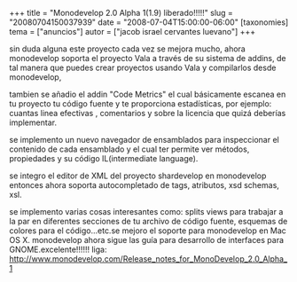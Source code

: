 +++
title = "Monodevelop 2.0 Alpha 1(1.9) liberado!!!!!"
slug = "20080704150037939"
date = "2008-07-04T15:00:00-06:00"
[taxonomies]
tema = ["anuncios"]
autor = ["jacob israel cervantes luevano"]
+++

sin duda alguna este proyecto cada vez se mejora mucho, ahora
monodevelop soporta el proyecto Vala a través de su sistema de addins,
de tal manera que puedes crear proyectos usando Vala y compilarlos desde
monodevelop,

tambien se añadio el addin "Code Metrics" el cual básicamente escanea en
tu proyecto tu código fuente y te proporciona estadísticas, por ejemplo:
cuantas linea efectivas , comentarios y sobre la licencia que quizá
deberías implementar.

se implemento un nuevo navegador de ensamblados para inspeccionar el
contenido de cada ensamblado y el cual ter permite ver métodos,
propiedades y su código IL(intermediate language).

se integro el editor de XML del proyecto shardevelop en monodevelop
entonces ahora soporta autocompletado de tags, atributos, xsd schemas,
xsl.

se implemento varias cosas interesantes como: splits views para trabajar
a la par en diferentes secciones de tu archivo de código fuente,
esquemas de colores para el código...etc.se mejoro el soporte para
monodevelop en Mac OS X. monodevelop ahora sigue las guía para
desarrollo de interfaces para GNOME.excelente!!!!!!
liga:
<http://www.monodevelop.com/Release_notes_for_MonoDevelop_2.0_Alpha_1>

